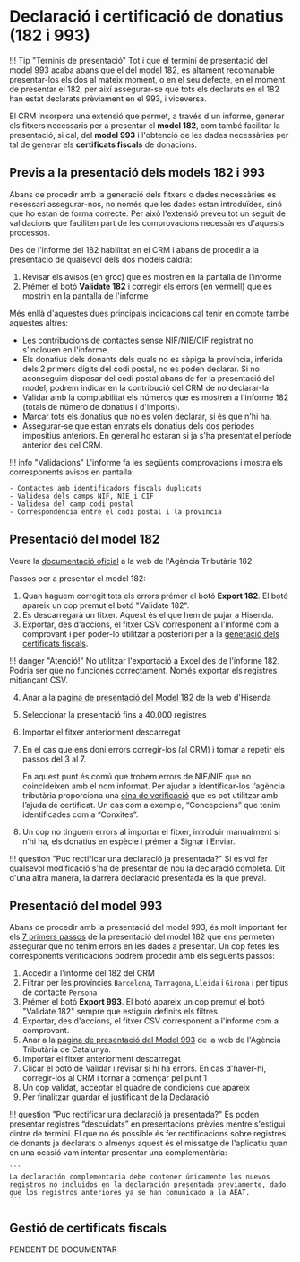 # Declaració i certificació de donatius (182 i 993)

!!! Tip "Terninis de presentació"
    Tot i que el termini de presentació del model 993 acaba abans que el del model 182, és altament recomanable presentar-los els dos al mateix moment, o en el seu defecte, en el moment de presentar el 182, per així assegurar-se que tots els declarats en el 182 han estat declarats prèviament en el 993, i viceversa.

El CRM incorpora una extensió que permet, a través d'un informe, generar els fitxers necessaris per a presentar el **model 182**, com també facilitar la presentació, si cal, del **model 993** i l'obtenció de les dades necessàries per tal de generar els **certificats fiscals** de donacions.

## Previs a la presentació dels models 182 i 993

Abans de procedir amb la generació dels fitxers o dades necessàries és necessari assegurar-nos, no només que les dades estan introduïdes, sinó que ho estan de forma correcte. Per això l'extensió preveu tot un seguit de validacions que faciliten part de les comprovacions necessàries d'aquests processos.

Des de l'informe del 182 habilitat en el CRM i abans de procedir a la presentacio de qualsevol dels dos models caldrà:

1. Revisar els avisos (en groc) que es mostren en la pantalla de l'informe
2. Prémer el botó **Validate 182** i corregir els errors (en vermell) que es mostrin en la pantalla de l'informe

Més enllà d'aquestes dues principals indicacions cal tenir en compte també aquestes altres:

- Les contribucions de contactes sense NIF/NIE/CIF registrat no s'inclouen en l'informe.
- Els donatius dels donants dels quals no es sàpiga la província, inferida dels 2 primers dígits del codi postal, no es poden declarar. Si no aconseguim disposar del codi postal abans de fer la presentació del model, podrem indicar en la contribució del CRM de no declarar-la.
- Validar amb la comptabilitat els números que es mostren a l'informe 182 (totals de número de donatius i d'imports).
- Marcar tots els donatius que no es volen declarar, si és que n'hi ha.
- Assegurar-se que estan entrats els donatius dels dos períodes impositius anteriors. En general ho estaran si ja s'ha presentat el període anterior des del CRM.

!!! info "Validacions"
    L'informe fa les següents comprovacions i mostra els corresponents avisos en pantalla:

    - Contactes amb identificadors fiscals duplicats
    - Validesa dels camps NIF, NIE i CIF
    - Validesa del camp codi postal
    - Correspondència entre el codi postal i la provincia

## Presentació del model 182

Veure la [documentació oficial](https://sede.agenciatributaria.gob.es/Sede/ca_es/ayuda/consultas-informaticas/declaraciones-informativas-ayuda-tecnica/modelos-181-189/modelo-182-formulario.html) a la web de l'Agència Tributària 182

Passos per a presentar el model 182:

1. Quan haguem corregit tots els errors prémer el botó **Export 182**. El botó apareix un cop premut el botó "Validate 182".
2. Es descarregarà un fitxer. Aquest és el que hem de pujar a Hisenda.
3. Exportar, des d'accions, el fitxer CSV corresponent a l'informe com a comprovant i per poder-lo utilitzar a posteriori per a la [generació dels certificats fiscals](#gestio-de-certificats-fiscals).

!!! danger "Atenció!"
    No utilitzar l'exportació a Excel des de l'informe 182. Podria ser que no funcionés correctament. Només exportar els registres mitjançant CSV.

4. Anar a la [pàgina de presentació del Model 182](https://sede.agenciatributaria.gob.es/Sede/va_es/procedimientoini/GI02.shtml) de la web d'Hisenda
5. Seleccionar la presentació fins a 40.000 registres
6. Importar el fitxer anteriorment descarregat
7. En el cas que ens doni errors corregir-los (al CRM) i tornar a repetir els passos del 3 al 7.

     En aquest punt és comú que trobem errors de NIF/NIE que no coincideixen amb el nom informat. Per ajudar a identificar-los l’agència tributària proporciona una [eina de verificació](https://www1.agenciatributaria.gob.es/wlpl/BUGC-JDIT/Cnec) que es pot utilitzar amb l’ajuda de certificat. Un cas com a exemple, “Concepcions” que tenim identificades com a “Conxites”.

8. Un cop no tinguem errors al importar el fitxer, introduir manualment si n’hi ha, els donatius en espècie i prémer a Signar i Enviar.

!!! question "Puc rectificar una declaració ja presentada?"
    Si es vol fer qualsevol modificació s'ha de presentar de nou la declaració completa. Dit d'una altra manera, la darrera declaració presentada és la que preval.

## Presentació del model 993

Abans de procedir amb la presentació del model 993, és molt important fer els [7 primers passos](#presentacio-del-model-182) de la presentació del model 182 que ens permeten assegurar que no tenim errors en les dades a presentar. Un cop fetes les corresponents verificacions podrem procedir amb els següents passos:

1. Accedir a l'informe del 182 del CRM
2. Filtrar per les províncies `Barcelona`, `Tarragona`, `Lleida` i `Girona` i per tipus de contacte `Persona`
3. Prémer el botó **Export 993**. El botó apareix un cop premut el botó "Validate 182" sempre que estiguin definits els filtres.
4. Exportar, des d'accions, el fitxer CSV corresponent a l'informe com a comprovant.
5. Anar a la [pàgina de presentació del Model 993](https://atc.gencat.cat/es/tributs/irpf/deduccions-autonomiques-irpf) de la web de l'Agència Tributària de Catalunya.
6. Importar el fitxer anteriorment descarregat
7. Clicar el botó de Validar i revisar si hi ha errors. En cas d'haver-hi, corregir-los al CRM i tornar a començar pel punt 1
8. Un cop validat, acceptar el quadre de condicions que apareix
9. Per finalitzar guardar el justificant de la Declaració

!!! question "Puc rectificar una declaració ja presentada?"
    Es poden presentar registres “descuidats” en presentacions prèvies mentre s'estigui dintre de termini. El que no és possible és fer rectificacions sobre registres de donants ja declarats o almenys aquest és el missatge de l'aplicatiu quan en una ocasió vam intentar presentar una complementària:

    ```
    La declaración complementaria debe contener únicamente los nuevos registros no incluidos en la declaración presentada previamente, dado que los registros anteriores ya se han comunicado a la AEAT.
    ```

## Gestió de certificats fiscals

PENDENT DE DOCUMENTAR